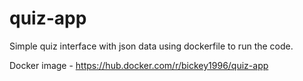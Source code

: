 # quiz-app

Simple quiz interface with json data using dockerfile to run the code.

Docker image - https://hub.docker.com/r/bickey1996/quiz-app
